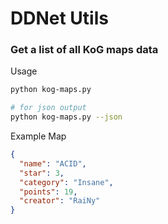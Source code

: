 # DDNet Utils

### Get a list of all KoG maps data

Usage

```bash
python kog-maps.py

# for json output
python kog-maps.py --json
```

Example Map

```json
{
  "name": "ACID",
  "star": 3,
  "category": "Insane",
  "points": 19,
  "creator": "RaiNy"
}
```
